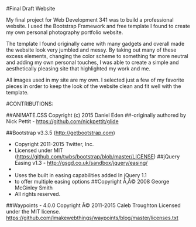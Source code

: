 #Final Draft Website

My final project for Web Development 341 was to build a professional website. I used the Bootstrap Framework and free template 
I found to create my own personal photography portfolio website.

The template I found originally came with many gadgets and overall made the website look very jumbled and messy. By taking out many of these excess elements, changing the color scheme to something far more neutral and adding my own personal touches, I was able to create a simple and aesthetically pleasing site that highlighted my work and me.

All images used in my site are my own. I selected just a few of my favorite pieces in order to keep the look of the website clean and fit well with the template.

#CONTRIBUTIONS:

##ANIMATE.CSS Copyright (c) 2015 Daniel Eden
##-originally authored by Nick Pettit - https://github.com/nickpettit/glide

##Bootstrap v3.3.5 (http://getbootstrap.com)
 * Copyright 2011-2015 Twitter, Inc.
 * Licensed under MIT (https://github.com/twbs/bootstrap/blob/master/LICENSE)
##jQuery Easing v1.3 - http://gsgd.co.uk/sandbox/jquery/easing/
 *
 * Uses the built in easing capabilities added In jQuery 1.1
 * to offer multiple easing options
##Copyright Ã‚Â© 2008 George McGinley Smith
 * All rights reserved.
 
##Waypoints - 4.0.0
Copyright Â© 2011-2015 Caleb Troughton
Licensed under the MIT license.
https://github.com/imakewebthings/waypoints/blog/master/licenses.txt
